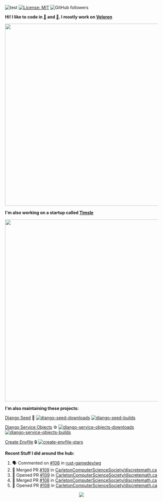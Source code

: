 ![test](https://hits.seeyoufarm.com/api/count/incr/badge.svg?url=https://github.com/AngelOnFira)
[![License: MIT](https://img.shields.io/badge/License-MIT-yellow.svg)](https://opensource.org/licenses/MIT)
![GitHub followers](https://img.shields.io/github/followers/angelonfira?style=social)

**Hi! I like to code in [:crab:](https://www.rust-lang.org/) and [:snake:](https://www.python.org/). I mostly work on [Veloren](https://veloren.net)**

<p align="center">
  <img width="600" src="https://media.discordapp.net/attachments/444005079410802699/730566298073038949/rsz_5f0656b6aa176.png">
</p>

**I'm also working on a startup called [Timsle](https://timsle.com)**

<p align="center">
  <img width="600" src="https://media.discordapp.net/attachments/444005079410802699/730566842674053130/rsz_5f0657242abb4.png">
</p>

**I'm also maintaining these projects:**

[Django Seed](https://github.com/Brobin/django-seed)
:seedling:
[![django-seed-downloads](https://pepy.tech/badge/django-seed)](https://pepy.tech/project/django-seed)
[![django-seed-builds](https://github.com/Brobin/django-seed/workflows/Test/badge.svg)](https://github.com/Brobin/django-seed)

[Django Service Objects](https://github.com/mixxorz/django-service-objects)
:gear:
[![django-service-objects-downloads](https://pepy.tech/badge/django-service-objects)](https://pepy.tech/project/django-service-objects)
[![django-service-objects-builds](https://github.com/mixxorz/django-service-objects/actions/workflows/test.yml/badge.svg)](https://github.com/mixxorz/django-service-objects/actions/workflows/test.yml)

[Create Envfile](https://github.com/SpicyPizza/create-envfile)
:lock:
[![create-envfile-stars](https://img.shields.io/github/stars/SpicyPizza/create-envfile?style=social)](https://github.com/SpicyPizza/create-envfile)

**Recent Stuff I did around the hub:**

<!--START_SECTION:activity-->
1. 🗣 Commented on [#108](https://github.com/rust-gamedev/wg/issues/108) in [rust-gamedev/wg](https://github.com/rust-gamedev/wg)
2. 🎉 Merged PR [#109](https://github.com/CarletonComputerScienceSociety/discretemath.ca/pull/109) in [CarletonComputerScienceSociety/discretemath.ca](https://github.com/CarletonComputerScienceSociety/discretemath.ca)
3. 💪 Opened PR [#109](https://github.com/CarletonComputerScienceSociety/discretemath.ca/pull/109) in [CarletonComputerScienceSociety/discretemath.ca](https://github.com/CarletonComputerScienceSociety/discretemath.ca)
4. 🎉 Merged PR [#108](https://github.com/CarletonComputerScienceSociety/discretemath.ca/pull/108) in [CarletonComputerScienceSociety/discretemath.ca](https://github.com/CarletonComputerScienceSociety/discretemath.ca)
5. 💪 Opened PR [#108](https://github.com/CarletonComputerScienceSociety/discretemath.ca/pull/108) in [CarletonComputerScienceSociety/discretemath.ca](https://github.com/CarletonComputerScienceSociety/discretemath.ca)
<!--END_SECTION:activity-->

<p align="center">
  <img src="https://github-profile-trophy.vercel.app/?username=angelonfira&column=4&theme=nord&margin-w=15&margin-h=15">
</p>
